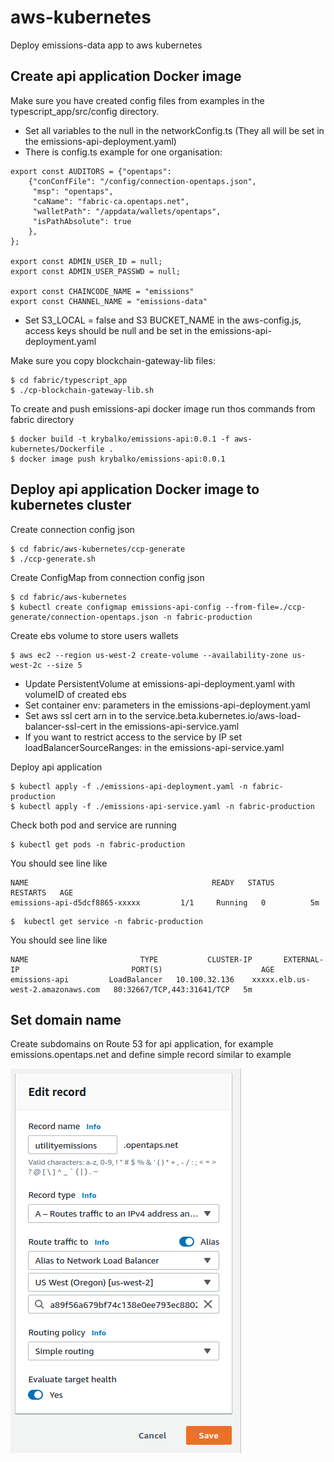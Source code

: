 # aws-kubernetes

Deploy emissions-data app to aws kubernetes

## Create api application Docker image

Make sure you have created config files from examples in the typescript_app/src/config directory.

* Set all variables to the null in the networkConfig.ts (They all will be set in the emissions-api-deployment.yaml)
* There is config.ts example for one organisation:
```
export const AUDITORS = {"opentaps":
    {"conConfFile": "/config/connection-opentaps.json",
     "msp": "opentaps",
     "caName": "fabric-ca.opentaps.net",
     "walletPath": "/appdata/wallets/opentaps",
     "isPathAbsolute": true
    },
};

export const ADMIN_USER_ID = null;
export const ADMIN_USER_PASSWD = null;

export const CHAINCODE_NAME = "emissions"
export const CHANNEL_NAME = "emissions-data"
```

* Set S3_LOCAL = false and S3 BUCKET_NAME in the aws-config.js, access keys should be null and be set in the emissions-api-deployment.yaml

Make sure you copy blockchain-gateway-lib files:

    $ cd fabric/typescript_app
    $ ./cp-blockchain-gateway-lib.sh

To create and push emissions-api docker image run thos commands from fabric directory

    $ docker build -t krybalko/emissions-api:0.0.1 -f aws-kubernetes/Dockerfile .
    $ docker image push krybalko/emissions-api:0.0.1

## Deploy api application Docker image to kubernetes cluster

Create connection config json

    $ cd fabric/aws-kubernetes/ccp-generate
    $ ./ccp-generate.sh

Create ConfigMap from connection config json

    $ cd fabric/aws-kubernetes
    $ kubectl create configmap emissions-api-config --from-file=./ccp-generate/connection-opentaps.json -n fabric-production

Create ebs volume to store users wallets

    $ aws ec2 --region us-west-2 create-volume --availability-zone us-west-2c --size 5

* Update PersistentVolume at emissions-api-deployment.yaml with volumeID of created ebs
* Set container env: parameters in the emissions-api-deployment.yaml
* Set aws ssl cert arn in to the service.beta.kubernetes.io/aws-load-balancer-ssl-cert in the emissions-api-service.yaml
* If you want to restrict access to the service by IP set loadBalancerSourceRanges: in the emissions-api-service.yaml

Deploy api application

    $ kubectl apply -f ./emissions-api-deployment.yaml -n fabric-production
    $ kubectl apply -f ./emissions-api-service.yaml -n fabric-production

Check both pod and service are running

    $ kubectl get pods -n fabric-production

You should see line like
```
NAME                                         READY   STATUS    RESTARTS   AGE
emissions-api-d5dcf8865-xxxxx         1/1     Running   0          5m
```

    $  kubectl get service -n fabric-production

You should see line like
```
NAME                         TYPE           CLUSTER-IP       EXTERNAL-IP                         PORT(S)                      AGE
emissions-api         LoadBalancer   10.100.32.136    xxxxx.elb.us-west-2.amazonaws.com   80:32667/TCP,443:31641/TCP   5m
```


## Set domain name

Create subdomains on Route 53 for api application, for example emissions.opentaps.net and define simple record similar to example

![plot](./imgs/subdomain.png)

